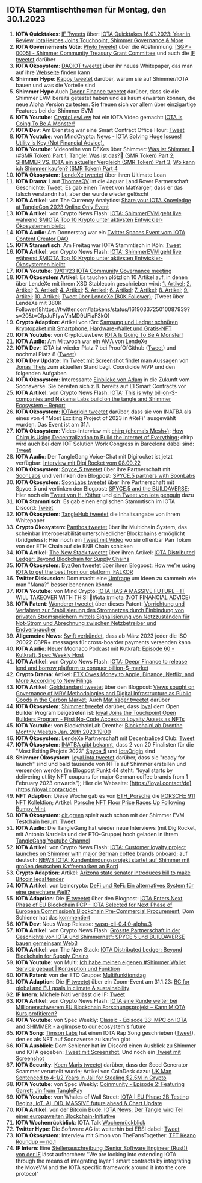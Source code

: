 ## IOTA Stammtischthemen für Montag, den 30.1.2023

1. **IOTA Quicktakes**: [IF Tweets](https://twitter.com/iota/status/1617462247105732610?s=20&t=G7h1xCmTQmnSpFAV35QQ-Q) über: [IOTA Quicktakes 16.01.2023: Year in Review, IotaHeroes Joins Touchpoint, Shimmer Governance & More](https://www.youtube.com/watch?v=Zpz2YRnMvos&list=PLMbc46iGTB_QyqqU-QwbFsrVd9-HN55i_)
2. **IOTA Governements Vote**: [Phylo tweetet](https://twitter.com/PhyloIota/status/1617532660397805568?s=20&t=G7h1xCmTQmnSpFAV35QQ-Q) über die Abstimmung: [[SGP - 0005] - Shimmer Community Treasury Grant Committee](https://govern.iota.org/t/sgp-0005-shimmer-community-treasury-grant-committee/1576) und auch die [IF tweetet](https://twitter.com/iota/status/1619998968301191169?s=20&t=4Ko7QCUHxs_-JVgaQxN50Q) darüber
3. **IOTA Ökosystem**: [DAOIOT tweetet](https://twitter.com/daiot_project/status/1617583206311813120?s=20&t=-TKbXim2QzWErTCuJnQ5bA) über ihr neues Whitepaper, das man auf ihre [Webseite](https://daiot.org/) finden kann
4. **Shimmer Hype**: [Kappy tweetet](https://threadreaderapp.com/thread/1617818246832607235.html) darüber, warum sie auf Shimmer/IOTA bauen und was die Vorteile sind
5. **Shimmer Hype** Auch [Deepr Finance tweetet](https://threadreaderapp.com/thread/1617874890081841153.html) darüber, dass sie die Shimmer EVM bereits getestet haben und es kaum erwarten können, die neue Alpha Version zu testen. Sie freuen sich vor allem über einzigartige Features bei der Shimmer EVM
6. **IOTA Youtube**: [CryptoLewLew](https://twitter.com/cryptolewlew) hat ein IOTA Video gemacht: [IOTA Is Going To Be A Monster!](https://www.youtube.com/watch?v=Kt6cYFcm0vU)
7. **IOTA Dev**: Am Dienstag war eine Smart Contract Office Hour: [Tweet](https://twitter.com/shimmernet/status/1617567856585064456?s=20&t=G7h1xCmTQmnSpFAV35QQ-Q)
8. **IOTA Youtube**: von MindCrypto: [News - IOTA Solving Huge Issues! Utility is Key  (Not Financial Advice).](https://www.youtube.com/watch?v=YXEQS5zC0eU)
9. **IOTA Youtube**: Videoreihe von DEXes über Shimmer: [Was ist Shimmer 🏼(#SMR Token) Part 1](https://www.youtube.com/watch?v=JOBWdNP1DN0); [Tangle! Was ist das?🏼 (SMR Token) Part 2](https://www.youtube.com/watch?v=T9MMBd8tWXQ); [SHIMMER VS. IOTA ein aktueller Vergleich (SMR Token) Part 3](https://www.youtube.com/watch?v=2sTm_3DNYJk); [Wo kann ich Shimmer kaufen? (SMR Token)  Part 4](https://www.youtube.com/watch?v=5d8cb7DxbIw)
10. **IOTA Ökosystem**: [LendeXe tweetet](https://twitter.com/LendeXeFinance/status/1617931338782486529?s=20&t=1ilz9hJDwHaLeECbWJIafw) über ihren Ultimate Loan
11. **IOTA Drama**: Laut [ThomasQV](https://twitter.com/ThomasQvOG) ist die Jaguar Land Rover Partnerschaft Geschichte: [Tweet](https://twitter.com/ThomasQvOG/status/1617929355329671169?s=20&t=1ilz9hJDwHaLeECbWJIafw); Es gab einen Tweet von MatYarger, dass er das falsch verstandn hat, aber der wurde wieder gelöscht
12. **IOTA Artikel**: von The Currency Analytics: [Share your IOTA Knowledge at TangleCon 2023 Online Only Event](https://twitter.com/ThomasQvOG/status/1617929355329671169?s=20&t=1ilz9hJDwHaLeECbWJIafw)
13. **IOTA Artikel**: von Crypto News Flash: [IOTA: ShimmerEVM geht live während $MIOTA Top 10 Krypto unter aktivsten Entwickler-Ökosystemen bleibt](https://www.crypto-news-flash.com/de/iota-shimmerevm-startet-miota-bleibt-top-10-krypto-fuer-die-meisten-aktiven-entwickler-oekosysteme/?feed_id=12509&_unique_id=63cffe20682dd)
14. **IOTA Audio**: Am Donnerstag war ein [Twitter Spaces Event vom IOTA Content Creator DAO](https://twitter.com/IOTAcontentDAO/status/1617128778936844288?s=20&t=1ilz9hJDwHaLeECbWJIafw)
15. **IOTA Stammtisch**: Am Freitag war IOTA Stammtisch in Köln: [Tweet](https://twitter.com/IotaPunks_71/status/1617938769637961729?s=20&t=1ilz9hJDwHaLeECbWJIafw)
16. **IOTA Artikel**: von Crypto News Flash: [IOTA: ShimmerEVM geht live während $MIOTA Top 10 Krypto unter aktivsten Entwickler-Ökosystemen bleibt](https://www.crypto-news-flash.com/de/iota-shimmerevm-startet-miota-bleibt-top-10-krypto-fuer-die-meisten-aktiven-entwickler-oekosysteme/)
17. **IOTA Youtube**: [19/01/23 IOTA Community Governance meeting](https://www.youtube.com/watch?v=UY0Gs58DUyQ)
18. **IOTA Ökosystem Artikel**:  Es tauchen plötzlich 10 Artikel auf, in denen über LendeXe mit ihrem XSD Stablecoin geschrieben wird: [1. Artikel](https://news.yahoo.com/lendexe-launches-xsd-stablecoin-174000281.html); [2. Artikel](https://finance.yahoo.com/lendexe-launches-xsd-stablecoin-174000281.html); [3. Artikel](https://money.yahoo.com/news/lendexe-launches-xsd-stablecoin-174000281.html); [4. Artikel](https://www.yahoo.com/entertainment/lendexe-launches-xsd-stablecoin-174000281.html); [5. Artikel](https://www.yahoo.com/now/lendexe-launches-xsd-stablecoin-174000281.html); [6. Artikel](https://www.yahoo.com/entertainment/celebrity/lendexe-launches-xsd-stablecoin-174000281.html); [7. Artikel](https://www.yahoo.com/lifestyle/lendexe-launches-xsd-stablecoin-174000281.html); [8. Artikel](https://ca.finance.yahoo.com/lendexe-launches-xsd-stablecoin-174000281.html); [9. Artikel](https://ca.news.yahoo.com/lendexe-launches-xsd-stablecoin-174000281.html); [10. Artikel](https://www.marketwatch.com/press-release/lendexe-launches-xsd-stablecoin-2023-01-24?mod=search_headline); [Tweet über LendeXe (80K Follower)](https://twitter.com/p2b_exchange/status/1619023676640485377?s=20&t=CfpJuFfywVnMD9UFiaF3kQ); [Tweet über LendeXe mit 380K Follower]8https://twitter.com/latokens/status/1619033725010087939?s=20&t=CfpJuFfywVnMD9UFiaF3kQ)
19. **Crypto Adaption**: Artikel von t3n: [Samsung und Ledger schnüren Kryptopaket mit Smartphone, Hardware-Wallet und Gratis-NFT](https://t3n.de/news/krypto-paket-samsung-bundle-ledger-hardware-wallet-nano-x-gratis-kostenlos-nft-1528332/)
20. **IOTA Youtube**: von CryptoLewLew: [IOTA Is Going To Be A Monster!](https://www.youtube.com/watch?v=Kt6cYFcm0vU) 
21. **IOTA Audio**: Am Mittwoch war ein [AMA von LendeXe](https://twitter.com/dens_club/status/1617539110738231296?s=20&t=wQWvPuZfRK_3p-c-WAs-zg)
22. **IOTA Dev**: IOTA ist wieder Platz 7 bei ProofOfGithub ([Tweet](https://twitter.com/ProofofGitHub/status/1618156735356698624?s=20&t=lwuLzlH-148wxQw8YImy7g)) und nochmal Platz 8 ([Tweet](https://twitter.com/ProofofGitHub/status/1618881515470872578?s=20&t=UILeGxvMwRBabLude71zsQ))
23. **IOTA Dev Update**: Im [Tweet mit Screenshot](https://twitter.com/Vrom14286662/status/1618175255381676032?s=20&t=lwuLzlH-148wxQw8YImy7g) findet man Aussagen von [Jonas Theis](https://twitter.com/jonastheis) zum aktuellen Stand bzgl. Coordicide MVP und den folgenden Aufgaben
24. **IOTA Ökosystem**: Interessante [Einblicke von Adam](https://twitter.com/adam_unchained/status/1618127338117664768?s=20&t=lwuLzlH-148wxQw8YImy7g) in die Zukunft vom Soonaverse. Sie bereiten sich z.B. bereits auf L1 Smart Contracts vor
25. **IOTA Artikel**: von Crypto News Flash: [IOTA: This is why billion-$-companies and Nakama Labs build on the tangle and Shimmer Ecosystem – Report](https://www.crypto-news-flash.com/iota-this-is-why-billion-companies-and-nakama-labs-build-on-the-tangle-and-shimmer-ecosystem-report/)
26. **IOTA Ökosystem**: [IOTAorigin tweetet](https://twitter.com/origin_iota/status/1618203504128163841?s=20&t=lwuLzlH-148wxQw8YImy7g) darüber, dass sie von INATBA als eines von 4 "Most Exciting Project of 2023 in #ReFi" ausgewählt wurden. Das Event ist am 31.1.
27. **IOTA Ökosystem**: Video-Interview mit [chirp (ehemals Mesh+)](https://twitter.com/ChirpIoT): [How Chirp is Using Decentralization to Build the Internet of Everything](https://midasletter.com/2023/01/how-chirp-is-using-decentralization-to-build-the-internet-of-everything/); chirp wird auch bei dem IOT Solution Work Congress in Barcelona dabei sind: [Tweet](https://twitter.com/ChirpIoT/status/1618567550589177856?s=20&t=zRxjLUFgwoG9MF9PNOpaaw)
28. **IOTA Audio**: Der TangleGang Voice-Chat mit Digirocket ist jetzt verfügbar: [Interview mit Digi Rocket vom 08.09.22](https://www.youtube.com/watch?v=iYe8-j21X_E)
29. **IOTA Ökosystem**: [Spyce_5 tweetet](https://twitter.com/SPYCE_5/status/1618496990727258113?s=20&t=ACC5zyX81HFMhKXNWgVyEw) über ihre Partnerschaft mit [SoonLabs](https://twitter.com/soon_labs) und verlinken den Blogpost: [SPYCE.5 partners with SoonLabs](https://medium.com/spyce5/spyce-5-partners-with-soonlabs-f201c7291274) 
30. **IOTA Ökosystem**: [SoonLabs tweetet](https://twitter.com/soon_labs/status/1618496536811548672?s=20&t=ACC5zyX81HFMhKXNWgVyEw) über ihre Partnerschaft mit Spyce_5 und verlinken den Blogpost: [SPYCE.5 and the BUILDAVERSE](https://soonlabs.medium.com/spyce-5-and-the-buildaverse-ae73cc1dfd); Hier noch ein [Tweet von H. Köther](https://twitter.com/HolgerKoether/status/1618498658076614658?s=20&t=dQhbSV8nmnxpe4BA471AkQ) und [ein Tweet von Iota penguin](https://twitter.com/iota_penguin/status/1618549678777462784?s=20&t=zRxjLUFgwoG9MF9PNOpaaw) dazu
31. **IOTA Stammtisch**: Es gab einen englischen Stammtisch im IOTA Discord: [Tweet](https://twitter.com/Deep_Sea_Iotan/status/1618370181453189124?s=20&t=ACC5zyX81HFMhKXNWgVyEw)
32. **IOTA Ökosystem**: [TangleHub tweetet](https://twitter.com/Tanglehub_eu/status/1618310457877737472?s=20&t=ACC5zyX81HFMhKXNWgVyEw) die Inhaltsangabe von ihrem Whitepaper
33. **Crypto Ökosystem**: [Panthos tweetet](https://twitter.com/PantosIO/status/1618256112251469826?s=20&t=ACC5zyX81HFMhKXNWgVyEw) über ihr Multichain System, das scheinbar Interoperabilität unterschiedlicher Blockchains ermöglicht (bridgeless); Hier noch ein [Tweet mit Video](https://twitter.com/PantosIO/status/1618625399369641984?s=20&t=ACC5zyX81HFMhKXNWgVyEw) wo sie offenbar Pan Token von der ETH Chain auf die BNB Chain schicken
34. **IOTA Artikel**: [The New Stack tweetet](https://twitter.com/thenewstack/status/1618338419058286594?s=20&t=ACC5zyX81HFMhKXNWgVyEw) über ihren Artikel: [IOTA Distributed Ledger: Beyond Blockchain for Supply Chains](https://thenewstack.io/iota-distributed-ledger-beyond-blockchain-for-supply-chains/?utm_content=buffered396&utm_medium=social&utm_source=twitter.com&utm_campaign=buffer)
35. **IOTA Ökosystem**: [ByzGen tweetet](https://twitter.com/gen_byz/status/1618202028559470594?s=20&t=ACC5zyX81HFMhKXNWgVyEw) über ihren Blogpost: [How we’re using IOTA to get the best from our platform, FALKOR](https://www.byzgen.com/insights/how-were-using-iota-to-get-the-best-from-our-platform-falkor?utm_source=Twitter&utm_medium=b7627a05-d2f8-4143-9242-635f80c40c5b&utm_content=)
36. **Twitter Diskussion**: Dom macht eine [Umfrage](https://twitter.com/DomSchiener/status/1618298458036928512?s=20&t=ACC5zyX81HFMhKXNWgVyEw) um Ideen zu sammeln wie man "Mana?" besser benennen könnte
37. **IOTA Youtube**: von Mind Crypto: [IOTA HAS A MASSIVE FUTURE - IT WILL TAKEOVER WITH THIS! 🚀#iota #miota (NOT FINANCIAL ADVICE)](https://www.youtube.com/watch?v=czhGdFJdan8)
38. **IOTA Patent**: [Wonderer tweetet](https://twitter.com/Wondere12985276/status/1618357266125844480?s=20&t=zRxjLUFgwoG9MF9PNOpaaw) über dieses Patent: [Vorrichtung und Verfahren zur Stabilisierung des Stromnetzes durch Einbindung von privaten Stromspeichern mittels Signalisierung von Netzzuständen für Not-Strom und Abrechnung zwischen Netzbetreiber und Endverbraucher](https://worldwide.espacenet.com/patent/search/family/084534115/publication/DE102021001945A1?q=pn%3DDE102021001945A1)
39. **Allgemeine News**: [Swift verkündet](https://www.swift.com/iso20022readiness?utm_campaign=&utm_content=Oktopost-twitter&utm_medium=organic_social&utm_source=twitter), dass ab März 2023 jeder die ISO 20022 CBPR+ messages für cross-boarder payments versenden kann
40. **IOTA Audio**: Neuer Moonaco Podcast mit Kutkraft: [Episode 60 - Kutkraft, Spec Weekly Host](https://open.spotify.com/episode/0FS1Dv5Ebso87D3pXHqoDB)
41. **IOTA Artikel**: von Crypto News Flash: [IOTA: Deepr Finance to release lend and borrow platform to conquer billion-$-market](https://www.crypto-news-flash.com/iota-deepr-finance-to-release-lend-and-borrow-platform-to-conquer-billion-market/)
42. **Crypto Drama**: Artikel: [FTX Owes Money to Apple, Binance, Netflix, and More According to New Filings](https://watcher.guru/news/ftx-owes-money-to-apple-binance-netflix-and-more-according-to-new-filings)
43. **IOTA Artikel**: [Goldstandard tweetet](https://twitter.com/goldstandard/status/1618599561223888896?s=20&t=ACC5zyX81HFMhKXNWgVyEw) über den Blogpost: [Views sought on Governance of MRV Methodologies and Digital Infrastructure as Public Goods in the Carbon Market](https://www.goldstandard.org/blog-item/views-sought-governance-mrv-methodologies-and-digital-infrastructure-public-goods-carbon); Auch [Mat Yager tweetet](https://twitter.com/Mat_Yarger/status/1618614956043431937?s=20&t=ACC5zyX81HFMhKXNWgVyEw) darüber
44. **IOTA Ökosystem**: [Shimmer tweetet](https://twitter.com/shimmernet/status/1618624813819363330?s=20&t=ACC5zyX81HFMhKXNWgVyEw) darüber, dass [loyal](https://twitter.com/loyal_web3) dem Open Builder Program beigetreten ist: [loyal Joins the Touchpoint Open Builders Program - First No-Code Access to Loyalty Assets as NFTs](https://blog.shimmer.network/loyal-joins-touchpoint/)
45. **IOTA Youtube**: von BlockchainLab Drenthe: [BlockchainLab Drenthe Monthly Meetup Jan. 26th 2023 19:00](https://www.youtube.com/watch?v=Hn1OyeH-B2Q)
46. **IOTA Ökosystem**: LendeXe Partnerschaft mit Decentralized Club: [Tweet](https://twitter.com/dens_club/status/1618662541009498113?s=20&t=UILeGxvMwRBabLude71zsQ)
47. **IOTA Ökosystem**: [INATBA gibt bekannt](https://twitter.com/INATBA_org/status/1618681680851775488?s=20&t=UILeGxvMwRBabLude71zsQ), dass 2 von 20 Finalisten für die "Most Exiting Projcts 2023" [Spyce_5](https://twitter.com/SPYCE_5) und [IotaOrigin](https://twitter.com/origin_iota) sind
48. **Shimmer Ökosystem**: [loyal.iota tweetet](https://twitter.com/loyal_web3/status/1618629786578059265?s=20&t=UILeGxvMwRBabLude71zsQ) darüber, dass sie "ready for launch" sind und bald tausende von NFTs auf Shimmer erstellen und versenden werden (im Blogpost Punkt 44 steht: "loyal starts by delivering utility NFT coupons for major German coffee brands from 1 February 2023 onwards"); Hier die Webseite: [https://loyal.contact/de](https://loyal.contact/de)
49. **NFT Adaption**: Diese Woche gab es von [ETH_Porsche](https://twitter.com/eth_porsche) die [PORSCHΞ 911 NFT Kollektion](https://opensea.io/collection/porsche-911); Artikel: [Porsche NFT Floor Price Races Up Following Bumpy Mint](https://www.coindesk.com/web3/2023/01/25/porsche-nft-floor-price-races-up-following-bumpy-mint/)
50. **IOTA Ökosystem**: [dlt.green](https://twitter.com/dlt_green) spielt auch schon mit der Shimmer EVM Testchain herum: [Tweet](https://twitter.com/dlt_green/status/1618691611483054080?s=20&t=UILeGxvMwRBabLude71zsQ)
51. **IOTA Audio**: Die TangleGang hat wieder neue Interviews (mit DigiRocket, mit Antonio Nardella und der ETO-Gruppe) hoch geladen in ihrem [TangleGang Youtube Channel](https://www.youtube.com/@tangle_gang/videos)
52. **IOTA Artikel**: von Crypto News Flash: [IOTA: Customer loyalty project launches on Shimmer with major German coffee brands onboard](https://www.crypto-news-flash.com/iota-customer-loyalty-project-launches-on-shimmer-with-major-german-coffee-brands-onboard/); auf deutsch: [NEWS IOTA: Kundenbindungsprojekt startet auf Shimmer mit großen deutschen Kaffeemarken an Bord](https://www.crypto-news-flash.com/de/iota-kundenbindungsprojekt-startet-auf-shimmer-mit-grossen-deutschen-kaffeemarken-an-bord/?feed_id=12564&_unique_id=63d3c0458d2f9)
53. **Crypto Adaption**: Artikel: [Arizona state senator introduces bill to make Bitcoin legal tender](https://www.aa.com.tr/en/americas/arizona-state-senator-introduces-bill-to-make-bitcoin-legal-tender/2798666)
54. **IOTA Artikel**: von beincrypto: [DeFi und ReFi: Ein alternatives System für eine gerechtere Welt?](https://de.beincrypto.com/defi-und-refi-ein-alternatives-system-fuer-eine-gerechtere-welt/)
55. **IOTA Adaption**: Die [IF tweetet](https://twitter.com/iota/status/1618926817150132227?s=20&t=nB5ZHF2kpILug4ZZaiY9tw) über den Blogpost: [IOTA Enters Next Phase of EU Blockchain PCP - IOTA Selected for Next Phase of European Commission’s Blockchain Pre-Commercial Procurement](https://blog.iota.org/iota-eu-blockchain-pcp/); Dom Schiener hat das [kommentiert](https://twitter.com/DomSchiener/status/1618950909886885895?s=20&t=nB5ZHF2kpILug4ZZaiY9tw)
56. **IOTA Dev**: Neus Wasp Release: [wasp-cli-0.4.0-alpha.3](https://github.com/iotaledger/wasp/releases/tag/v0.4.0-alpha.3)
57. **IOTA Artikel**: von Crypto News Flash: [Grösste Partnerschaft in der Geschichte von IOTA und Shimmernet“: SPYCE.5 und BUILDAVERSE bauen gemeinsam Web3](https://www.crypto-news-flash.com/de/mega-allianz-von-iota-und-shimmernet-spyce-5-und-buildaverse-bauen-das-web3/?feed_id=12566&_unique_id=63d3c68723dd5)
58. **IOTA Artikel**: von The New Stack: [IOTA Distributed Ledger: Beyond Blockchain for Supply Chains](https://thenewstack.io/iota-distributed-ledger-beyond-blockchain-for-supply-chains/)
59. **IOTA Youtube**: von Multi: [Ich habe meinen eigenen #Shimmer Wallet Service gebaut | Konzeption und Funktion](https://www.youtube.com/watch?v=y4gPRa55IeE)
60. **IOTA Patent**: von der ETO Gruppe: [Multifunktionstag](https://worldwide.espacenet.com/patent/search?q=pn%3DDE102021118998A1)
61. **IOTA Adaption**: Die [IF tweetet](https://twitter.com/iota/status/1618987205417910272?s=20&t=cgr0544OJwln0XFA4PZHGw) über ein Zoom-Event am 31.1.23: [BC for global and EU goals in climate & sustainability](https://us02web.zoom.us/j/85374894698#success)
62. **IF Intern**: Michele Nati verlässt die IF: [Tweet](https://twitter.com/michelenati/status/1619039726530445472?s=20&t=cgr0544OJwln0XFA4PZHGw)
63. **IOTA Artikel**: von Crypto News Flash: [IOTA eine Runde weiter bei Millionenschwerem EU Blockchain Forschungsprojekt – Kann MIOTA Kurs profitieren?](https://www.crypto-news-flash.com/de/iota-eine-runde-weiter-bei-millionenschwerem-eu-blockchain-forschungsprojekt-kann-miota-kurs-profitieren/?feed_id=12583&_unique_id=63d53d1f0a232)
64. **IOTA Youtube**: von Spec Weekly: [Classic - Episode 33: MPC on IOTA and SHIMMER - a glimpse to our ecosystem's future](https://www.youtube.com/watch?v=ie7NNyqMNzI)
65. **IOTA Song**: [Timson Labs](https://twitter.com/TimsonLabs) hat einen IOTA Rap Song geschrieben ([Tweet](https://twitter.com/TimsonLabs/status/1618878295818526723?s=20&t=cgr0544OJwln0XFA4PZHGw)), den es als NFT auf Soonaverse zu kaufen gibt
66. **IOTA Ausblick**: Dom Schiener hat im Discord einen Ausblick zu Shimmer und IOTA gegeben: [Tweet mit Screenshot](https://twitter.com/IotaPoet/status/1619777423805132802?s=20&t=AEdL_Nb7MUSRvTsCa7vP2w), Und noch ein [Tweet mit Screenshot](https://twitter.com/Vrom14286662/status/1619790307004129280?s=20&t=AEdL_Nb7MUSRvTsCa7vP2w)
67. **IOTA Security**: [Koen Maris tweetet](https://twitter.com/Koen_Security/status/1619278690646642688?s=20&t=CfpJuFfywVnMD9UFiaF3kQ) darüber, dass der Seed Generator Scammer verurteilt wurde; Artikel von CoinDesk dazu: [UK Man Sentenced to 4-1/2 Years in Jail for Stealing $2.5M in Crypto](https://www.coindesk.com/business/2023/01/27/uk-man-sentenced-to-4-years-in-jail-for-stealing-25m-in-crypto/)
68. **IOTA Youtube**: von Spec Weekly: [Coinmunity - Episode 2: Featuring Garrett Jin from TanglePay](https://www.youtube.com/watch?v=Re8JgFbdaFM)
69. **IOTA Youtube**: von Whales of Wall Street: [IOTA | EU Phase 2B Testing Begins, IoT, AI, DID, MASSIVE future ahead & Chart Update](https://www.youtube.com/watch?v=tywIW3H1Cn0)
70. **IOTA Artikel**: von der Bitcoin Bude: [IOTA News: Der Tangle wird Teil einer europaweiten Blockchain-Initiative](https://bitcoin-bude.de/iota-news-europa-pcp)
71. **IOTA Wochenrückblick**: IOTA Talk [Wochenrückblick](https://www.iota-talk.com/index.php?article/258-wochenr%C3%BCckblick-vom-22-bis-28-januar-2023/)
72. **Twitter Hype**: Die Software AG ist weiterhin bei EBSI dabei: [Tweet](https://twitter.com/archimate/status/1620036336899219456?s=20&t=Y0oZeVjdF2Eo61otzpNcjg)
73. **IOTA Ökosystem**: Interview mit Simon von TheFansTogether: [TFT Keano Roundup — no.1](https://thefanstogether.medium.com/tft-keano-roundup-no-1-81bf72956f58)
74. **IF Intern**: Eine [Stellenauschreibung (Senior Software Engineer (Rust)) von der IF](https://iota-foundation.jobs.personio.com/job/989795?display=en) lässt aufhorchen: "We are looking into extending IOTA through the means of integrating layer 1 smart contracts by integrating the MoveVM and the IOTA specific framework around it into the core protocol"

